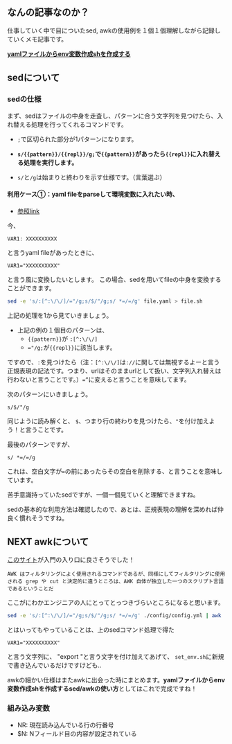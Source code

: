
## なんの記事なのか？
仕事していく中で目についたsed, awkの使用例を１個１個理解しながら記録していくメモ記事です。


<a href="#case_one">**yamlファイルからenv変数作成shを作成する**</a>

## sedについて

### sedの仕様
まず、sedはファイルの中身を走査し、パターンに合う文字列を見つけたら、入れ替える処理を行ってくれるコマンドです。

- `;`で区切られた部分が1パターンになります。

- **`s/{{pattern}}/{{repl}}/g;`で`{{pattern}}`があったら`{{repl}}`に入れ替える処理を実行します。**

- `s/`と`/g`は始まりと終わりを示す仕様です。（言葉選ぶ）


<div id="case_one"></div>

####  利用ケース①：yaml fileをparseして環境変数に入れたい時、
- [参照link](https://stackoverflow.com/questions/5014632/how-can-i-parse-a-yaml-file-from-a-linux-shell-script)

今、

```yaml[file.yaml]
VAR1: XXXXXXXXXX
```
と言うyaml fileがあったときに、

```
VAR1="XXXXXXXXXX"
```
と言う風に変換したいとします。
この場合、sedを用いてfileの中身を変換することができます。

```sh
sed -e 's/:[^:\/\/]/="/g;s/$/"/g;s/ *=/=/g' file.yaml > file.sh
```

上記の処理を1から見ていきましょう。


- 上記の例の１個目のパターンは、
    - `{{pattern}}`が `:[^:\/\/]`
    - `="/g;`が`{{repl}}`に該当します。


ですので、`:`を見つけたら（注：`[^:\/\/]`は`://`に関しては無視するよーと言う正規表現の記法です。つまり、urlはそのままurlとして扱い、文字列入れ替えは行わないと言うことです。）`=”`に変えると言うことを意味してます。

次のパターンにいきましょう。

```
s/$/"/g
```

同じように読み解くと、
`$`、つまり行の終わりを見つけたら、`"`を付け加えよう！と言うことです。

最後のパターンですが、

```
s/ *=/=/g
```

これは、空白文字が`=`の前にあったらその空白を削除する、と言うことを意味しています。

苦手意識持っていたsedですが、一個一個見ていくと理解できますね。

sedの基本的な利用方法は確認したので、あとは、正規表現の理解を深めれば仲良く慣れそうですね。






## NEXT awkについて

[このサイト](https://shellscript.sunone.me/awk.html)が入門の入り口に良さそうでした！

```
AWK はフィルタリングによく使用されるコマンドであるが、同様にしてフィルタリングに使用される grep や cut と決定的に違うところは、AWK 自体が独立した一つのスクリプト言語であるということだ
```

ここがにわかエンジニアの人にとってとっつきづらいところになると思います。

```sh
sed -e 's/:[^:\/\/]/="/g;s/$/"/g;s/ *=/=/g' ./config/config.yml | awk '{print "export " $0 }' > set_env.sh
```

とはいってもやっていることは、上のsedコマンド処理で得た
```
VAR1="XXXXXXXXXX"
```
と言う文字列に、 "export "と言う文字を付け加えてあげて、 `set_env.sh`に新規で書き込んでいるだけですけども..

awkの細かい仕様はまたawkに出会った時にまとめます。**yamlファイルからenv変数作成shを作成するsed/awkの使い方**としてはこれで完成ですね！

### 組み込み変数
- NR: 現在読み込んでいる行の行番号
- $N: Nフィールド目の内容が設定されている














